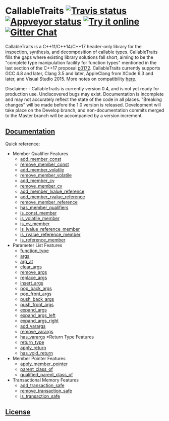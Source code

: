 <!--
Copyright Barrett Adair 2016
Distributed under the Boost Software License, Version 1.0.
(See accompanying file LICENSE.md or copy at http://boost.org/LICENSE_1_0.txt)
-->

# CallableTraits <a target="_blank" href="https://travis-ci.org/badair/callable_traits">![Travis status][badge.Travis]</a> <a target="_blank" href="https://ci.appveyor.com/project/badair/callable-traits">![Appveyor status][badge.Appveyor]</a> <a target="_blank" href="http://melpon.org/wandbox/permlink/nGNLJRYBsc58zqnp">![Try it online][badge.wandbox]</a> <a target="_blank" href="https://gitter.im/badair/callable_traits">![Gitter Chat][badge.Gitter]</a>

CallableTraits is a C++11/C++14/C++17 header-only library for the inspection, synthesis, and decomposition of callable types. CallableTraits fills the gaps where existing library solutions fall short, aiming to be the "complete type manipulation facility for function types" mentioned in the last section of the C++17 proposal [p0172](http://www.open-std.org/JTC1/SC22/WG21/docs/papers/2015/p0172r0.html). CallableTraits currently supports GCC 4.8 and later, Clang 3.5 and later, AppleClang from XCode 6.3 and later, and Visual Studio 2015. More notes on compatibility [here](http://badair.github.io/callable_traits/doc/html/callable_traits/compatibility.html).

Disclaimer - CallableTraits is currently version 0.4, and is not yet ready for production use. Undiscovered bugs may exist. Documentation is incomplete and may not accurately reflect the state of the code in all places. "Breaking changes" will be made before the 1.0 version is released. Development will take place on the Develop branch, and non-documentation commits merged to the Master branch will be accompanied by a version increment.

## [Documentation](http://badair.github.io/callable_traits/index.html)

Quick reference:

* Member Qualifier Features
  * [add_member_const](http://badair.github.io/callable_traits/doc/html/callable_traits/reference.html#callable_traits.reference.member_qualifier_features.ref_add_member_const)
  * [remove_member_const](http://badair.github.io/callable_traits/doc/html/callable_traits/reference.html#callable_traits.reference.member_qualifier_features.ref_remove_member_const)
  * [add_member_volatile](http://badair.github.io/callable_traits/doc/html/callable_traits/reference.html#callable_traits.reference.member_qualifier_features.ref_add_member_volatile)
  * [remove_member_volatile](http://badair.github.io/callable_traits/doc/html/callable_traits/reference.html#callable_traits.reference.member_qualifier_features.ref_remove_member_volatile)
  * [add_member_cv](http://badair.github.io/callable_traits/doc/html/callable_traits/reference.html#callable_traits.reference.member_qualifier_features.ref_add_member_cv)
  * [remove_member_cv](http://badair.github.io/callable_traits/doc/html/callable_traits/reference.html#callable_traits.reference.member_qualifier_features.ref_remove_member_cv)
  * [add_member_lvalue_reference](http://badair.github.io/callable_traits/doc/html/callable_traits/reference.html#callable_traits.reference.member_qualifier_features.ref_add_member_lvalue_reference)
  * [add_member_rvalue_reference](http://badair.github.io/callable_traits/doc/html/callable_traits/reference.html#callable_traits.reference.member_qualifier_features.ref_add_member_rvalue_reference)
  * [remove_member_reference](http://badair.github.io/callable_traits/doc/html/callable_traits/reference.html#callable_traits.reference.member_qualifier_features.ref_remove_member_reference)
  * [has_member_qualifiers](http://badair.github.io/callable_traits/doc/html/callable_traits/reference.html#callable_traits.reference.member_qualifier_features.ref_has_member_qualifiers)
  * [is_const_member](http://badair.github.io/callable_traits/doc/html/callable_traits/reference.html#callable_traits.reference.member_qualifier_features.ref_is_const_member)
  * [is_volatile_member](http://badair.github.io/callable_traits/doc/html/callable_traits/reference.html#callable_traits.reference.member_qualifier_features.ref_is_volatile_member)
  * [is_cv_member](http://badair.github.io/callable_traits/doc/html/callable_traits/reference.html#callable_traits.reference.member_qualifier_features.ref_is_cv_member)
  * [is_lvalue_reference_member](http://badair.github.io/callable_traits/doc/html/callable_traits/reference.html#callable_traits.reference.member_qualifier_features.ref_is_lvalue_reference_member)
  * [is_rvalue_reference_member](http://badair.github.io/callable_traits/doc/html/callable_traits/reference.html#callable_traits.reference.member_qualifier_features.ref_is_rvalue_reference_member)
  * [is_reference_member](http://badair.github.io/callable_traits/doc/html/callable_traits/reference.html#callable_traits.reference.member_qualifier_features.ref_is_reference_member)
* Parameter List Features
  * [function_type](http://badair.github.io/callable_traits/doc/html/callable_traits/reference.html#callable_traits.reference.parameter_list_features.ref_function_type)
  * [args](http://badair.github.io/callable_traits/doc/html/callable_traits/reference.html#callable_traits.reference.parameter_list_features.ref_args)
  * [arg_at](http://badair.github.io/callable_traits/doc/html/callable_traits/reference.html#callable_traits.reference.parameter_list_features.ref_arg_at)
  * [clear_args](http://badair.github.io/callable_traits/doc/html/callable_traits/reference.html#callable_traits.reference.parameter_list_features.ref_clear_args)
  * [remove_args](http://badair.github.io/callable_traits/doc/html/callable_traits/reference.html#callable_traits.reference.parameter_list_features.ref_remove_args)
  * [replace_args](http://badair.github.io/callable_traits/doc/html/callable_traits/reference.html#callable_traits.reference.parameter_list_features.ref_replace_args)
  * [insert_args](http://badair.github.io/callable_traits/doc/html/callable_traits/reference.html#callable_traits.reference.parameter_list_features.ref_insert_args)
  * [pop_back_args](http://badair.github.io/callable_traits/doc/html/callable_traits/reference.html#callable_traits.reference.parameter_list_features.ref_pop_back_args)
  * [pop_front_args](http://badair.github.io/callable_traits/doc/html/callable_traits/reference.html#callable_traits.reference.parameter_list_features.ref_pop_front_args)
  * [push_back_args](http://badair.github.io/callable_traits/doc/html/callable_traits/reference.html#callable_traits.reference.parameter_list_features.ref_push_back_args)
  * [push_front_args](http://badair.github.io/callable_traits/doc/html/callable_traits/reference.html#callable_traits.reference.parameter_list_features.ref_push_front_args)
  * [expand_args](http://badair.github.io/callable_traits/doc/html/callable_traits/reference.html#callable_traits.reference.parameter_list_features.ref_expand_args)
  * [expand_args_left](http://badair.github.io/callable_traits/doc/html/callable_traits/reference.html#callable_traits.reference.parameter_list_features.ref_expand_args_left)
  * [expand_args_right](http://badair.github.io/callable_traits/doc/html/callable_traits/reference.html#callable_traits.reference.parameter_list_features.ref_expand_args_right)
  * [add_varargs](http://badair.github.io/callable_traits/doc/html/callable_traits/reference.html#callable_traits.reference.parameter_list_features.ref_add_varargs)
  * [remove_varargs](http://badair.github.io/callable_traits/doc/html/callable_traits/reference.html#callable_traits.reference.parameter_list_features.ref_remove_varargs)
  * [has_varargs](http://badair.github.io/callable_traits/doc/html/callable_traits/reference.html#callable_traits.reference.parameter_list_features.ref_has_varargs)
*Return Type Features
  * [return_type](http://badair.github.io/callable_traits/doc/html/callable_traits/reference.html#callable_traits.reference.return_type_features.ref_return_type)
  * [apply_return](http://badair.github.io/callable_traits/doc/html/callable_traits/reference.html#callable_traits.reference.return_type_features.ref_apply_return)
  * [has_void_return](http://badair.github.io/callable_traits/doc/html/callable_traits/reference.html#callable_traits.reference.return_type_features.ref_has_void_return)
* Member Pointer Features
  * [apply_member_pointer](http://badair.github.io/callable_traits/doc/html/callable_traits/reference.html#callable_traits.reference.member_pointer_features.ref_apply_member_pointer)
  * [parent_class_of](http://badair.github.io/callable_traits/doc/html/callable_traits/reference.html#callable_traits.reference.member_pointer_features.ref_apply_member_pointer)
  * [qualified_parent_class_of](http://badair.github.io/callable_traits/doc/html/callable_traits/reference.html#callable_traits.reference.member_pointer_features.ref_qualified_parent_class_of)
* Transactional Memory Features
  * [add_transaction_safe](http://badair.github.io/callable_traits/doc/html/callable_traits/reference.html#callable_traits.reference.transactional_memory_features.ref_add_transaction_safe)
  * [remove_transaction_safe](http://badair.github.io/callable_traits/doc/html/callable_traits/reference.html#callable_traits.reference.transactional_memory_features.ref_remove_transaction_safe)
  * [is_transaction_safe](http://badair.github.io/callable_traits/doc/html/callable_traits/reference.html#callable_traits.reference.transactional_memory_features.ref_is_transaction_safe)

## [License](LICENSE.md)

<!-- Links -->
[badge.Appveyor]: https://ci.appveyor.com/api/projects/status/uf0l91v7l4wc4kw6/branch/master?svg=true
[badge.Gitter]: https://img.shields.io/badge/gitter-join%20chat-blue.svg
[badge.Travis]: https://travis-ci.org/badair/callable_traits.svg?branch=master
[badge.Wandbox]: https://img.shields.io/badge/try%20it-online-blue.svg

